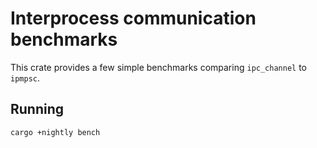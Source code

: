 # Interprocess communication benchmarks

This crate provides a few simple benchmarks comparing `ipc_channel` to `ipmpsc`.

## Running

```bash
cargo +nightly bench
```
